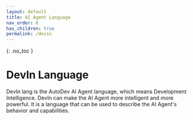 ```yaml
---
layout: default
title: AI Agent Language
nav_order: 6
has_children: true
permalink: /devin
---
```


{: .no_toc }

# DevIn Language

DevIn lang is the AutoDev AI Agent language, which means Development Intelligence.
DevIn can make the AI Agent more intelligent and more powerful. It is a language that can be used to describe
the AI Agent's behavior and capabilities.

